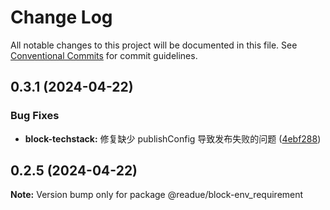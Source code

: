 # Change Log

All notable changes to this project will be documented in this file.
See [Conventional Commits](https://conventionalcommits.org) for commit guidelines.

## 0.3.1 (2024-04-22)


### Bug Fixes

* **block-techstack:** 修复缺少 publishConfig 导致发布失败的问题 ([4ebf288](https://github.com/lexmin0412/readue/commit/4ebf2881d08f607a6833d131912ef39868b42544))





## 0.2.5 (2024-04-22)

**Note:** Version bump only for package @readue/block-env_requirement
